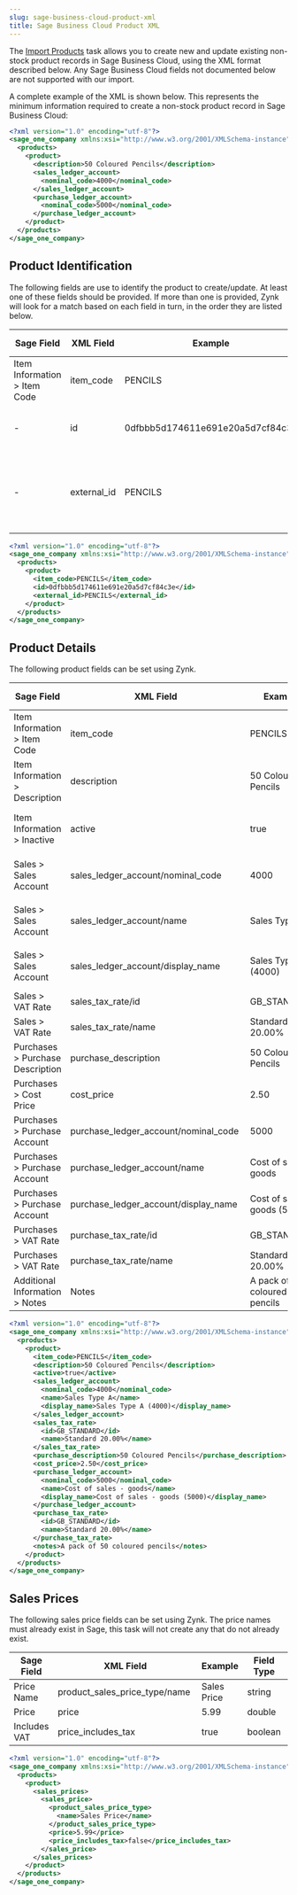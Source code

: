 ```yaml
---
slug: sage-business-cloud-product-xml
title: Sage Business Cloud Product XML
---
```

The [Import Products](uploading-products-to-sage-business-cloud) task allows you to create new and update existing non-stock product records in Sage Business Cloud, using the XML format described below. Any Sage Business Cloud fields not documented below are not supported with our import.   

A complete example of the XML is shown below. This represents the minimum information required to create a non-stock product record in Sage Business Cloud:

```xml
<?xml version="1.0" encoding="utf-8"?>
<sage_one_company xmlns:xsi="http://www.w3.org/2001/XMLSchema-instance" xmlns:xsd="http://www.w3.org/2001/XMLSchema">
  <products>
    <product>
      <description>50 Coloured Pencils</description>
      <sales_ledger_account>
        <nominal_code>4000</nominal_code>
      </sales_ledger_account>
      <purchase_ledger_account>
        <nominal_code>5000</nominal_code>
      </purchase_ledger_account>
    </product>
  </products>
</sage_one_company>
```

## Product Identification
The following fields are use to identify the product to create/update. At least one of these fields should be provided. If more than one is provided, Zynk will look for a match based on each field in turn, in the order they are listed below.

| Sage Field | XML Field | Example | Field Type | Input | Notes |
| --- | --- | --- | --- | --- | --- |
| Item Information > Item Code | item_code | PENCILS | string | Optional |  |
| - | id | 0dfbbb5d174611e691e20a5d7cf84c3e | GUID | Optional | Sage's unique product ID. |
| - | external_id | PENCILS | string  | Optional | The ID of the product from the source data. |

```xml
<?xml version="1.0" encoding="utf-8"?>
<sage_one_company xmlns:xsi="http://www.w3.org/2001/XMLSchema-instance" xmlns:xsd="http://www.w3.org/2001/XMLSchema">
  <products>
    <product>
      <item_code>PENCILS</item_code>
      <id>0dfbbb5d174611e691e20a5d7cf84c3e</id>
      <external_id>PENCILS</external_id>
    </product>
  </products>
</sage_one_company>
```

## Product Details
The following product fields can be set using Zynk.

| Sage Field | XML Field | Example | Field Type | Input | Notes |
| --- | --- | --- | --- | --- | --- |
| Item Information > Item Code | item_code | PENCILS | string | Optional |  |
| Item Information > Description | description | 50 Coloured Pencils | string | Required |  |
| Item Information > Inactive | active | true | string | Optional | Set to true to make the product active, or false to make it inactive |
| Sales > Sales Account | sales_ledger_account/nominal_code | 4000 | string | Dependant | At least one of the `sales_ledger_account` elements must be provided |
| Sales > Sales Account | sales_ledger_account/name | Sales Type A | string | Dependant | At least one of the `sales_ledger_account` elements must be provided |
| Sales > Sales Account | sales_ledger_account/display_name | Sales Type A (4000) | string | Dependant | At least one of the `sales_ledger_account` elements must be provided |
| Sales > VAT Rate | sales_tax_rate/id | GB_STANDARD | string | Optional |  |
| Sales > VAT Rate | sales_tax_rate/name | Standard 20.00% | string | Optional |  |
| Purchases > Purchase Description | purchase_description | 50 Coloured Pencils | string | Optional |  |
| Purchases > Cost Price | cost_price | 2.50 | double | Optional |  |
| Purchases > Purchase Account | purchase_ledger_account/nominal_code | 5000 | string | Optional |  |
| Purchases > Purchase Account | purchase_ledger_account/name | Cost of sales - goods | string | Optional |  |
| Purchases > Purchase Account | purchase_ledger_account/display_name | Cost of sales - goods (5000) | string | Optional |  |
| Purchases > VAT Rate | purchase_tax_rate/id | GB_STANDARD | string | Optional |  |
| Purchases > VAT Rate | purchase_tax_rate/name | Standard 20.00% | string | Optional |  |
| Additional Information > Notes | Notes | A pack of 50 coloured pencils | string | Optional |  |

```xml
<?xml version="1.0" encoding="utf-8"?>
<sage_one_company xmlns:xsi="http://www.w3.org/2001/XMLSchema-instance" xmlns:xsd="http://www.w3.org/2001/XMLSchema">
  <products>
    <product>
      <item_code>PENCILS</item_code>
      <description>50 Coloured Pencils</description>
      <active>true</active>
      <sales_ledger_account>
        <nominal_code>4000</nominal_code>
        <name>Sales Type A</name>
        <display_name>Sales Type A (4000)</display_name>
      </sales_ledger_account>
      <sales_tax_rate>
        <id>GB_STANDARD</id>
        <name>Standard 20.00%</name>
      </sales_tax_rate>
      <purchase_description>50 Coloured Pencils</purchase_description>
      <cost_price>2.50</cost_price>
      <purchase_ledger_account>
        <nominal_code>5000</nominal_code>
        <name>Cost of sales - goods</name>
        <display_name>Cost of sales - goods (5000)</display_name>
      </purchase_ledger_account>
      <purchase_tax_rate>
        <id>GB_STANDARD</id>
        <name>Standard 20.00%</name>
      </purchase_tax_rate>
      <notes>A pack of 50 coloured pencils</notes>
    </product>
  </products>
</sage_one_company>
```

## Sales Prices
The following sales price fields can be set using Zynk. The price names must already exist in Sage, this task will not create any that do not already exist.

| Sage Field | XML Field | Example | Field Type | Input | Notes |
| --- | --- | --- | --- | --- | --- |
| Price Name | product_sales_price_type/name | Sales Price | string | Required |  |
| Price | price | 5.99 | double | Required |  |
| Includes VAT | price_includes_tax | true | boolean | Optional |  |

```xml
<?xml version="1.0" encoding="utf-8"?>
<sage_one_company xmlns:xsi="http://www.w3.org/2001/XMLSchema-instance" xmlns:xsd="http://www.w3.org/2001/XMLSchema">
  <products>
    <product>
      <sales_prices>
        <sales_price>
          <product_sales_price_type>
            <name>Sales Price</name>
          </product_sales_price_type>
          <price>5.99</price>
          <price_includes_tax>false</price_includes_tax>
        </sales_price>
      </sales_prices>
    </product>
  </products>
</sage_one_company>
```
